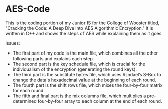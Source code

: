 # AES-Code
This is the coding portion of my Junior IS for the College of Wooster titled, "Cracking the Code: A Deep Dive into AES Algorithmic Encryption."  It is written in C++ and shows the steps of AES while explaining them as it goes.  

Issues:
- The first part of my code is the main file, which combines all the other following parts and explains each step.
- The second part is the key schedule file, which is crucial for the individualism of the encryption (generating the round keys).
- The third part is the substitute bytes file, which uses Rijndael’s S-Box to change the data's hexadecimal value at the beginning of each round.
- The fourth part is the shift rows file, which mixes the four-by-four matrix for each round.
- The fifth and final part is the mix columns file, which multiplies a pre-determined four-by-four array to each column at the end of each round.
